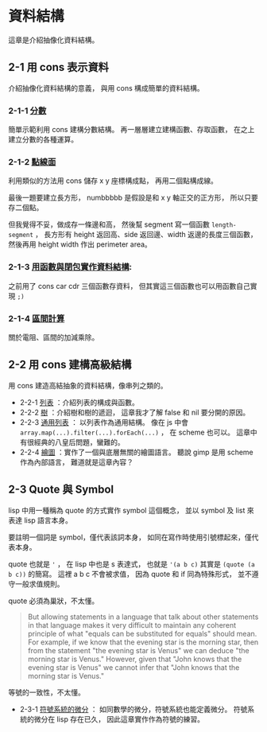 # 資料結構
這章是介紹抽像化資料結構。

## 2-1 用 cons 表示資料
介紹抽像化資料結構的意義，
與用 cons 構成簡單的資料結構。

### 2-1-1 [分數](ration.sch)
簡單示範利用 cons 建構分數結構。
再一層層建立建構函數、存取函數，
在之上建立分數的各種運算。

### 2-1-2 [點線面](segment-2d.sch)
利用類似的方法用 cons 儲存 x y 座標構成點，
再用二個點構成線。

最後一題要建立長方形，
numbbbbb 是假設是和 x y 軸正交的正方形，
所以只要存二個點。

但我覺得不妥，做成存一條邊和高，
然後幫 segment 寫一個函數 `length-segment` ，
長方形有 height 返回高、side 返回邊、width 返邊的長度三個函數，
然後再用 height width 作出 perimeter area。

### 2-1-3 [用函數與閉包實作資料結構](cons.md): 
之前用了 cons car cdr 三個函數存資料，
但其實這三個函數也可以用函數自己實現 `;)`

### 2-1-4 [區間計算](interval.md)
關於電阻、區間的加減乘除。

## 2-2 用 cons 建構高級結構
用 cons 建造高結抽象的資料結構，像串列之類的。

  - 2-2-1 [列表](list.md) ：介紹列表的構成與函數。
  - 2-2-2 [樹](tree.md) ：介紹樹和樹的遞迴，
    這章我才了解 false 和 nil 要分開的原因。
  - 2-2-3 [通用列表](sequence.md) ：
    以列表作為通用結構。
    像在 js 中會 `array.map(...).filter(...).forEach(...)` ，
    在 scheme 也可以。
    這章中有很經典的八皇后問題，蠻難的。
  - 2-2-4 [繪圖](painter.md) ：實作了一個與底層無關的繪圖語言。
    聽說 gimp 是用 scheme 作為內部語言，
    難道就是這章內容？

## 2-3 Quote 與 Symbol
lisp 中用一種稱為 quote 的方式實作 symbol 這個概念，
並以 symbol 及 list 來表達 lisp 語言本身。

要註明一個詞是 symbol，僅代表該詞本身，
如同在寫作時使用引號標起來，僅代表本身。

quote 也就是 `'` ，
在 lisp 中也是 s 表達式，
也就是 `'(a b c)` 其實是
`(quote (a b c))` 的簡寫。
這裡 a b c 不會被求值，
因為 quote 和 if 同為特殊形式，
並不遵守一般求值規則。

quote 必須為巢狀，不太懂。

> But allowing statements in a
> language that talk about other statements in that language makes it very
> difficult to maintain any coherent principle of what "equals can be
> substituted for equals" should mean.  For example, if we know that the
> evening star is the morning star, then from the statement "the evening
> star is Venus" we can deduce "the morning star is Venus."  However,
> given that "John knows that the evening star is Venus" we cannot infer
> that "John knows that the morning star is Venus."

等號的一致性，不太懂。

  - 2-3-1 [符號系統的微分](symbol-different.md) ：
    如同數學的微分，符號系統也能定義微分。
    符號系統的微分在 lisp 存在已久，
    因此這章實作作為符號的練習。
